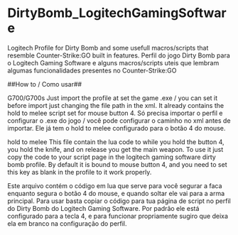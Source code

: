 # DirtyBomb_LogitechGamingSoftware
Logitech Profile for Dirty Bomb and some usefull macros/scripts that resemble Counter-Strike:GO built in features.
Perfil do jogo Dirty Bomb para o Logitech Gaming Software e alguns macros/scripts uteis que lembram algumas funcionalidades presentes no Counter-Strike:GO

##How to / Como usar##

G700/G700s
Just import the profile at set the game .exe / you can set it before import just changing the file path in the xml.
It already contains the hold to melee script set for mouse button 4. 
Só precisa importar o perfil e configurar o .exe do jogo / você pode configurar o caminho no xml antes de importar.
Ele já tem o hold to melee configurado para o botão 4 do mouse.

hold to melee
This file contain the lua code to while you hold the button 4, you hold the knife, and on release you get the main weapon.
To use it just copy the code to your script page in the logitech gaming software dirty bomb profile. By default it is bound to mouse button 4, and you need to set this key as blank in the profile to it work properly.

Este arquivo contém o código em lua que serve para você segurar a faca enquanto segura o botão 4 do mouse, e quando soltar ele vai para a arma principal.
Para usar basta copiar o código para tua página de script no perfil do Dirty Bomb do Logitech Gaming Software. Por padrão ele está configurado para a tecla 4, e para funcionar propriamente sugiro que deixa ela em branco na configuração do perfil.
